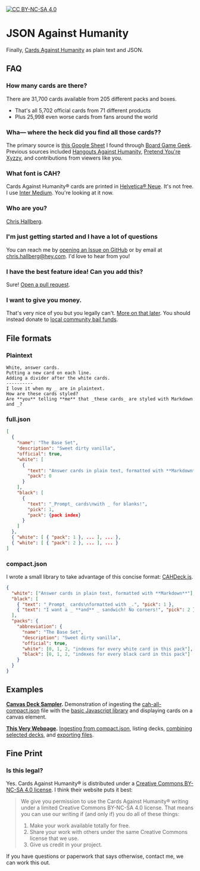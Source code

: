 [![CC BY-NC-SA 4.0][cc-by-nc-sa-shield]][cc-by-nc-sa]

[cc-by-nc-sa]: http://creativecommons.org/licenses/by-nc-sa/4.0/
[cc-by-nc-sa-shield]: https://img.shields.io/badge/License-CC%20BY--NC--SA%204.0-lightgrey.svg

# JSON Against Humanity

Finally, [Cards Against Humanity](https://cardsagainsthumanity.com/) as plain text and JSON.

## FAQ

### How many cards are there?

There are 31,700 cards available from 205 different packs and boxes.

- That's all 5,702 official cards from 71 different products
- Plus 25,998 even worse cards from fans around the world

### Wha— where the heck did you find all those cards??

The primary source is [this Google Sheet](https://docs.google.com/spreadsheet/ccc?key=0Ajv9fdKngBJ_dHFvZjBzZDBjTE16T3JwNC0tRlp6Wnc&usp=sharing#gid=55) I found through [Board Game Geek](https://boardgamegeek.com/). Previous sources included [Hangouts Against Humanity](https://github.com/samurailink3/hangouts-against-humanity), [Pretend You're Xyzzy](http://pyx-3.pretendyoure.xyz/zy/viewcards.jsp), and contributions from viewers like you.

### What font is CAH?

Cards Against Humanity® cards are printed in [Helvetica® Neue](https://www.myfonts.com/fonts/linotype/neue-helvetica/). It's not free. I use [Inter Medium](https://rsms.me/inter/). You're looking at it now.

### Who are you?

[Chris Hallberg](https://crhallberg.com).

### I'm just getting started and I have a lot of questions

You can reach me by [opening an Issue on GitHub](https://github.com/crhallberg/json-against-humanity/issues) or by email at chris.hallberg@hey.com. I'd love to hear from you!

### I have the best feature idea! Can you add this?

Sure! [Open a pull request](https://github.com/crhallberg/json-against-humanity/blob/latest/CONTRIBUTING.md).

### I want to give you money.

That's very nice of you but you legally can't. [More on that later](#fine-print). You should instead donate to [local community bail funds](https://secure.actblue.com/donate/bail_funds_george_floyd).

## File formats

### Plaintext

```
White, answer cards.
Putting a new card on each line.
Adding a divider after the white cards.
----------
I love it when my _ are in plaintext.
How are these cards styled?
Are **you** telling **me** that _these cards_ are styled with Markdown and _?
```

### full.json

```json
[
  {
    "name": "The Base Set",
    "description": "Sweet dirty vanilla",
    "official": true,
    "white": [
      {
        "text": "Answer cards in plain text, formatted with **Markdown**",
        "pack": 0
      }
    ],
    "black": [
      {
        "text": "_Prompt_ cards\nwith _ for blanks!",
        "pick": 1,
        "pack": {pack index}
      }
    ]
  },
  { "white": [ { "pack": 1 }, ... ], ... },
  { "white": [ { "pack": 2 }, ... ], ... }
]
```

### compact.json

I wrote a small library to take advantage of this concise format: [CAHDeck.js](https://github.com/crhallberg/json-against-humanity/blob/latest/web/CAHDeck.js).

```json
{
  "white": ["Answer cards in plain text, formatted with **Markdown**"],
  "black": [
    { "text": "_Prompt_ cards\nformatted with _.", "pick": 1 },
    { "text": "I want a _ **and** _ sandwich! No corners!", "pick": 2 }
  ],
  "packs": {
    "abbreviation": {
      "name": "The Base Set",
      "description": "Sweet dirty vanilla",
      "official": true,
      "white": [0, 1, 2, "indexes for every white card in this pack"],
      "black": [0, 1, 2, "indexes for every black card in this pack"]
    }
  }
}
```

## Examples

**[Canvas Deck Sampler](./examples/canvas).** Demonstration of ingesting the [cah-all-compact.json](https://github.com/crhallberg/json-against-humanity/blob/latest/cah-all-compact.json) file with the [basic Javascript library](https://github.com/crhallberg/json-against-humanity/blob/latest/web/CAHDeck.js) and displaying cards on a canvas element.

**[This Very Webpage](https://github.com/crhallberg/json-against-humanity/tree/latest/web).** [Ingesting from compact.json](https://github.com/crhallberg/json-against-humanity/blob/latest/web/site.js#L249-L253), listing decks, [combining selected decks](https://github.com/crhallberg/json-against-humanity/blob/latest/web/site.js#L178-L182), and [exporting files](https://github.com/crhallberg/json-against-humanity/blob/latest/web/site.js#L163-L174).

## Fine Print

### Is this legal?

Yes. Cards Against Humanity® is distributed under a [Creative Commons BY-NC-SA 4.0 license](https://creativecommons.org/licenses/by-nc-sa/4.0/). I think their website puts it best:

> We give you permission to use the Cards Against Humanity® writing under a limited Creative Commons BY-NC-SA 4.0 license. That means you can use our writing if (and only if) you do all of these things:
>
> 1.  Make your work available totally for free.
> 2.  Share your work with others under the same Creative Commons license that we use.
> 3.  Give us credit in your project.

If you have questions or paperwork that says otherwise, contact me, we can work this out.
